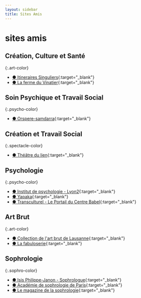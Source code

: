 ```yaml
---
layout: sidebar
title: Sites Amis
---
```

# sites amis

## Création, Culture et Santé
{:.art-color}
- [●&nbsp;Itineraires Singuliers](http://www.itinerairessinguliers.com/){:target="_blank"}
- [●&nbsp;La ferme du Vinatier](http://www.ch-le-vinatier.fr/ferme-320.html){:target="_blank"}


## Soin Psychique et Travail Social
{:.psycho-color}
- [●&nbsp;Orspere-samdarra](http://www.ch-le-vinatier.fr/orspere-samdarra.html){:target="_blank"}


## Création et Travail Social
{:.spectacle-color}
- [●&nbsp;Théâtre du lien](https://www.lelientheatre.com/){:target="_blank"}


## Psychologie
{:.psycho-color}
- [●&nbsp;Institut de psychologie - Lyon2](https://psycho.univ-lyon2.fr/le-site-de-l-institut-de-psychologie-530186.kjsp){:target="_blank"}
- [●&nbsp;Yapaka](http://www.yapaka.be){:target="_blank"}
- [●&nbsp;Transculturel - Le Portail du Centre Babel](http://www.transculturel.eu/){:target="_blank"}


## Art Brut
{:.art-color}
- [●&nbsp;Collection de l'art brut de Lausanne](https://www.artbrut.ch){:target="_blank"}
- [●&nbsp;La fabuloserie](http://www.fabuloserie.com){:target="_blank"}


## Sophrologie
{:.sophro-color}
- [●&nbsp;Isis Philippe-Janon - Sophrologue](http://isispjsophro.com/){:target="_blank"}
- [●&nbsp;Académie de sophrologie de Paris](http://academie-sophrologie.fr/){:target="_blank"}
- [●&nbsp;Le magazine de la sophrologie](https://www.sophrologie-actualite.fr/){:target="_blank"}

